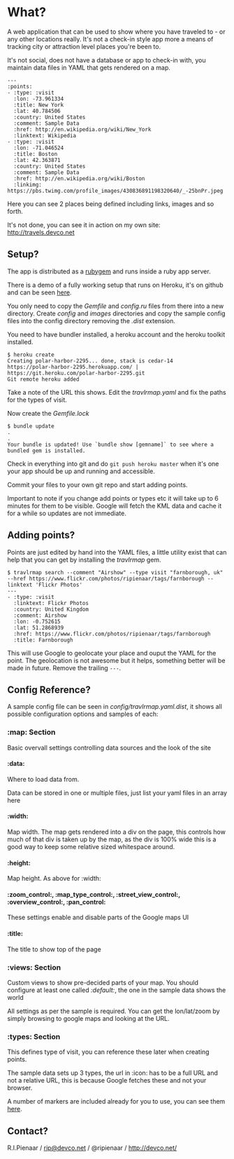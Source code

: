 What?
=====

A web application that can be used to show where you have traveled to - or any
other locations really.  It's not a check-in style app more a means of tracking
city or attraction level places you're been to.

It's not social, does not have a database or app to check-in with, you maintain
data files in YAML that gets rendered on a map.

```
---
:points:
- :type: :visit
  :lon: -73.961334
  :title: New York
  :lat: 40.784506
  :country: United States
  :comment: Sample Data
  :href: http://en.wikipedia.org/wiki/New_York
  :linktext: Wikipedia
- :type: :visit
  :lon: -71.046524
  :title: Boston
  :lat: 42.363871
  :country: United States
  :comment: Sample Data
  :href: http://en.wikipedia.org/wiki/Boston
  :linkimg: https://pbs.twimg.com/profile_images/430836891198320640/_-25bnPr.jpeg
```

Here you can see 2 places being defined including links, images and so forth.

It's not done, you can see it in action on my own site: http://travels.devco.net

Setup?
------

The app is distributed as a [rubygem](https://rubygems.org/gems/travlrmap) and runs
inside a ruby app server.

There is a demo of a fully working setup that runs on Heroku, it's on github and
can be seen [here](https://github.com/ripienaar/travlrmap-demo).

You only need to copy the *Gemfile* and *config.ru* files from there into a new
directory.  Create *config* and *images* directories and copy the sample config
files into the config directory removing the *.dist* extension.

You need to have bundler installed, a heroku account and the heroku toolkit
installed.

```
$ heroku create
Creating polar-harbor-2295... done, stack is cedar-14
https://polar-harbor-2295.herokuapp.com/ | https://git.heroku.com/polar-harbor-2295.git
Git remote heroku added
```

Take a note of the URL this shows.  Edit the *travlrmap.yaml* and fix the paths
for the types of visit.

Now create the *Gemfile.lock*

```
$ bundle update
.
.
Your bundle is updated! Use `bundle show [gemname]` to see where a bundled gem is installed.
```

Check in everything into git and do ```git push heroku master``` when it's one your
app should be up and running and accessible.

Commit your files to your own git repo and start adding points.

Important to note if you change add points or types etc it will take up to 6 minutes for
them to be visible.  Google will fetch the KML data and cache it for a while so updates
are not immediate.

Adding points?
--------------

Points are just edited by hand into the YAML files, a little utility exist that can help
that you can get by installing the *travlrmap* gem.

```
$ travlrmap search --comment "Airshow" --type visit "farnborough, uk" --href https://www.flickr.com/photos/ripienaar/tags/farnborough --linktext 'Flickr Photos'
---
- :type: :visit
  :linktext: Flickr Photos
  :country: United Kingdom
  :comment: Airshow
  :lon: -0.752615
  :lat: 51.2868939
  :href: https://www.flickr.com/photos/ripienaar/tags/farnborough
  :title: Farnborough
```

This will use Google to geolocate your place and ouput the YAML for the point. The geolocation
is not awesome but it helps, something better will be made in future. Remove the trailing ```---```.

Config Reference?
-----------------

A sample config file can be seen in *config/travlrmap.yaml.dist*, it shows all
possible configuration options and samples of each:

### :map: Section

Basic overvall settings controlling data sources and the look of the site

#### :data:
Where to load data from.

Data can be stored in one or multiple files, just list your yaml files in an array
here

#### :width:
Map width.  The map gets rendered into a div on the page, this controls how much of
that div is taken up by the map, as the div is 100% wide this is a good way to
keep some relative sized whitespace around.

#### :height:
Map height.  As above for :width:

#### :zoom_control:, :map_type_control:, :street_view_control:, :overview_control:, :pan_control:
These settings enable and disable parts of the Google maps UI

#### :title:
The title to show top of the page

### :views: Section

Custom views to show pre-decided parts of your map.  You should configure at least
one called *:default:*, the one in the sample data shows the world

All settings as per the sample is required.  You can get the lon/lat/zoom by simply
browsing to google maps and looking at the URL.

### :types: Section

This defines type of visit, you can reference these later when creating points.

The sample data sets up 3 types, the url in :icon: has to be a full URL and not a
relative URL, this is because Google fetches these and not your browser.

A number of markers are included already for you to use, you can see them [here](https://github.com/ripienaar/travlrmap/tree/master/public/markers).

Contact?
--------

R.I.Pienaar / rip@devco.net / @ripienaar / http://devco.net/
